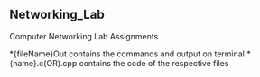 ## Networking_Lab
Computer Networking Lab Assignments


 *{fileName}Out contains the commands and output on terminal
 *{name}.c(OR).cpp contains the code of the respective files
